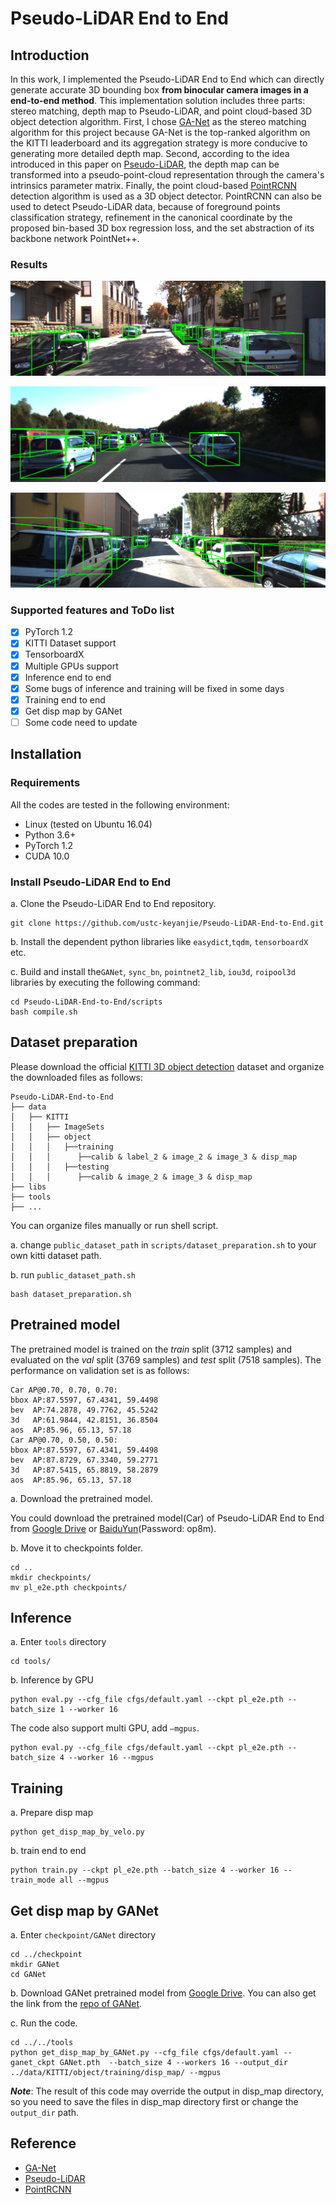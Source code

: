 # Pseudo-LiDAR End to End

## Introduction

In this work, I implemented the Pseudo-LiDAR End to End which can directly generate accurate 3D bounding box **from binocular camera images in a end-to-end method**. This implementation solution includes three parts: stereo matching, depth map to Pseudo-LiDAR, and point cloud-based 3D object detection algorithm. First, I chose [GA-Net](https://arxiv.org/abs/1904.06587) as the stereo matching algorithm for this project because GA-Net is the top-ranked algorithm on the KITTI leaderboard and its aggregation strategy is more conducive to generating more detailed depth map. Second, according to the idea introduced in this paper on [Pseudo-LiDAR](https://arxiv.org/abs/1812.07179), the depth map can be transformed into a pseudo-point-cloud representation through the camera's intrinsics parameter matrix. Finally, the point cloud-based [PointRCNN](https://arxiv.org/abs/1812.04244) detection algorithm is used as a 3D object detector. PointRCNN can also be used to detect Pseudo-LiDAR data, because of foreground points classification strategy, refinement in the canonical coordinate by the proposed bin-based 3D box regression loss, and the set abstraction of its backbone network PointNet++.

### Results

![000415](README/000415.png)

![001741](README/001741.png)

![001765](README/001765.png)

### Supported features and ToDo list

- [x] PyTorch 1.2
- [x] KITTI Dataset support
- [x] TensorboardX
- [x] Multiple GPUs support
- [x] Inference end to end
- [x] Some bugs of inference and training will be fixed in some days
- [x] Training end to end
- [x] Get disp map by GANet
- [ ] Some code need to update

## Installation

### Requirements

All the codes are tested in the following environment:

- Linux (tested on Ubuntu 16.04)
- Python 3.6+
- PyTorch 1.2
- CUDA 10.0

### Install Pseudo-LiDAR End to End

a. Clone the Pseudo-LiDAR End to End repository.

```
git clone https://github.com/ustc-keyanjie/Pseudo-LiDAR-End-to-End.git
```

b. Install the dependent python libraries like `easydict`,`tqdm`, `tensorboardX `etc.

c. Build and install the`GANet`, `sync_bn`, `pointnet2_lib`,  `iou3d`,  `roipool3d` libraries by executing the following command:

```
cd Pseudo-LiDAR-End-to-End/scripts
bash compile.sh
```

## Dataset preparation

Please download the official [KITTI 3D object detection](http://www.cvlibs.net/datasets/kitti/eval_object.php?obj_benchmark=3d) dataset and organize the downloaded files as follows:

```
Pseudo-LiDAR-End-to-End 
├── data
│   ├── KITTI
│   │   ├── ImageSets
│   │   ├── object
│   │   │   ├──training
│   │   │      ├──calib & label_2 & image_2 & image_3 & disp_map
│   │   │   ├──testing
│   │   │      ├──calib & image_2 & image_3 & disp_map
├── libs
├── tools
├── ...
```

You can organize files manually or run shell script.

a. change `public_dataset_path` in  `scripts/dataset_preparation.sh` to your own kitti dataset path.

b. run `public_dataset_path.sh`

```
bash dataset_preparation.sh
```

## Pretrained model

The pretrained model is trained on the *train* split (3712 samples) and evaluated on the *val* split (3769 samples) and *test* split (7518 samples). The performance on validation set is as follows:

```
Car AP@0.70, 0.70, 0.70:
bbox AP:87.5597, 67.4341, 59.4498
bev  AP:74.2878, 49.7762, 45.5242
3d   AP:61.9844, 42.8151, 36.8504
aos  AP:85.96, 65.13, 57.18
Car AP@0.70, 0.50, 0.50:
bbox AP:87.5597, 67.4341, 59.4498
bev  AP:87.8729, 67.3340, 59.2771
3d   AP:87.5415, 65.8819, 58.2879
aos  AP:85.96, 65.13, 57.18
```

a. Download the pretrained model.

You could download the pretrained model(Car) of Pseudo-LiDAR End to End from [Google Drive](https://drive.google.com/file/d/1FZN-0mZEwBSIEOqG1unCKA2-3Vw3ZVCo/view?usp=sharing) or [BaiduYun](https://pan.baidu.com/s/1tq1cCYYSqYQoVy9DqG4G3w
)(Password: op8m).

b. Move it to checkpoints folder.

```
cd ..
mkdir checkpoints/
mv pl_e2e.pth checkpoints/
```

## Inference

a. Enter `tools` directory

```
cd tools/
```

b. Inference by GPU

```
python eval.py --cfg_file cfgs/default.yaml --ckpt pl_e2e.pth --batch_size 1 --worker 16
```

The code also support multi GPU, add `–mgpus`.

```
python eval.py --cfg_file cfgs/default.yaml --ckpt pl_e2e.pth --batch_size 4 --worker 16 --mgpus
```

## Training

a. Prepare disp map

```
python get_disp_map_by_velo.py
```

b. train end to end

```
python train.py --ckpt pl_e2e.pth --batch_size 4 --worker 16 --train_mode all --mgpus
```

## Get disp map by GANet

a. Enter `checkpoint/GANet` directory

```
cd ../checkpoint
mkdir GANet
cd GANet
```

b. Download GANet pretrained model from [Google Drive](https://drive.google.com/open?id=19hVQXpcXwp7SrHgJ5Tlu7_iCYNi4Oj9u). You can also get the link from the [repo of GANet](https://github.com/feihuzhang/GANet).

c. Run the code.

```
cd ../../tools
python get_disp_map_by_GANet.py --cfg_file cfgs/default.yaml --ganet_ckpt GANet.pth  --batch_size 4 --workers 16 --output_dir ../data/KITTI/object/training/disp_map/ --mgpus
```

***Note***: The result of this code may override the output in disp_map directory, so you need to save the files in disp_map directory first or change the `output_dir` path.

## Reference

- [GA-Net](https://github.com/feihuzhang/GANet)
- [Pseudo-LiDAR](https://github.com/mileyan/pseudo_lidar)
- [PointRCNN](https://github.com/sshaoshuai/PointRCNN)

